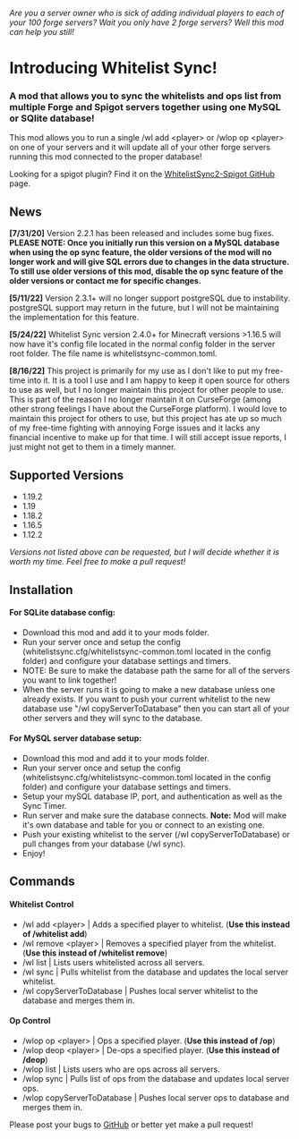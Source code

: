 _Are you a server owner who is sick of adding individual players to each of your 100 forge servers? Wait you only have 2 forge servers? Well this mod can help you still!_

Introducing Whitelist Sync!
===========================


### A mod that allows you to sync the whitelists and ops list from multiple Forge and Spigot servers together using one MySQL or SQlite database!
This mod allows you to run a single /wl add &lt;player&gt; or /wlop op &lt;player&gt; on one of your servers and it will update all of your other forge servers running this mod connected to the proper database!

Looking for a spigot plugin? Find it on the [WhitelistSync2-Spigot GitHub](https://github.com/PotatoSauceVFX/Whitelist-Sync-2-Spigot/releases "WhitelistSync2-Spigot GitHub") page.

## News
**[7/31/20]** Version 2.2.1 has been released and includes some bug fixes. **PLEASE NOTE: Once you initially run this version on a MySQL database when using the op sync feature, the older versions of the mod will no longer work and will give SQL errors due to changes in the data structure. To still use older versions of this mod, disable the op sync feature of the older versions or contact me for specific changes.**

**[5/11/22]** Version 2.3.1+ will no longer support postgreSQL due to instability. postgreSQL support may return in the future, but I will not be maintaining the implementation for this feature.

**[5/24/22]** Whitelist Sync version 2.4.0+ for Minecraft versions >1.16.5 will now have it's config file located in the normal config folder in the server root folder. The file name is whitelistsync-common.toml.

**[8/16/22]** This project is primarily for my use as I don't like to put my free-time into it. It is a tool I use and I am happy to keep it open source for others to use as well, but I no longer maintain this project for other people to use. This is part of the reason I no longer maintain it on CurseForge (among other strong feelings I have about the CurseForge platform). I would love to maintain this project for others to use, but this project has ate up so much of my free-time fighting with annoying Forge issues and it lacks any financial incentive to make up for that time. I will still accept issue reports, I just might not get to them in a timely manner. 

## Supported Versions
- 1.19.2
- 1.19
- 1.18.2
- 1.16.5
- 1.12.2

*Versions not listed above can be requested, but I will decide whether it is worth my time. Feel free to make a pull request!*

## Installation

#### For SQLite database config:
- Download this mod and add it to your mods folder.
- Run your server once and setup the config (whitelistsync.cfg/whitelistsync-common.toml located in the config folder) and configure your database settings and timers.
- NOTE: Be sure to make the database path the same for all of the servers you want to link together!
- When the server runs it is going to make a new database unless one already exists. If you want to push your current whitelist to the new database use "/wl copyServerToDatabase" then you can start all of your other servers and they will sync to the database.

#### For MySQL server database setup:
- Download this mod and add it to your mods folder.
- Run your server once and setup the config (whitelistsync.cfg/whitelistsync-common.toml located in the config folder) and configure your database settings and timers.
- Setup your mySQL database IP, port, and authentication as well as the Sync Timer.
- Run server and make sure the database connects. **Note:** Mod will make it's own database and table for you or connect to an existing one.
- Push your existing whitelist to the server (/wl copyServerToDatabase) or pull changes from your database (/wl sync).
- Enjoy!

## Commands

#### Whitelist Control
- /wl add &lt;player&gt; | Adds a specified player to whitelist. (**Use this instead of /whitelist add**)
- /wl remove &lt;player&gt; | Removes a specified player from the whitelist. (**Use this instead of /whitelist remove**)
- /wl list | Lists users whitelisted across all servers.
- /wl sync | Pulls whitelist from the database and updates the local server whitelist.
- /wl copyServerToDatabase | Pushes local server whitelist to the database and merges them in.

#### Op Control
- /wlop op &lt;player&gt; | Ops a specified player. (**Use this instead of /op**)
- /wlop deop &lt;player&gt; | De-ops a specified player. (**Use this instead of /deop**)
- /wlop list | Lists users who are ops across all servers.
- /wlop sync | Pulls list of ops from the database and updates local server ops.
- /wlop copyServerToDatabase | Pushes local server ops to database and merges them in.

Please post your bugs to [GitHub](https://github.com/PotatoDotJar/Whitelist-Sync-2/issues "GitHub") or better yet make a pull request!
